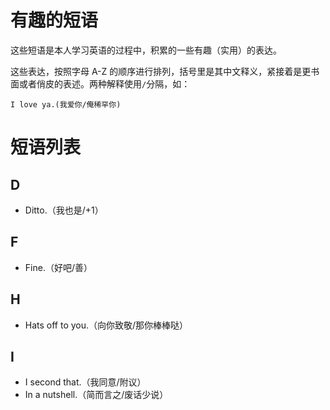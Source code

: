 # 有趣的短语

这些短语是本人学习英语的过程中，积累的一些有趣（实用）的表达。

这些表达，按照字母 A-Z 的顺序进行排列，括号里是其中文释义，紧接着是更书面或者俏皮的表述。两种解释使用`/`分隔，如：

`I love ya.(我爱你/俺稀罕你)`

# 短语列表

## D

- Ditto.（我也是/+1）

## F

- Fine.（好吧/善）

## H

- Hats off to you.（向你致敬/那你棒棒哒）

## I

- I second that.（我同意/附议）
- In a nutshell.（简而言之/废话少说）